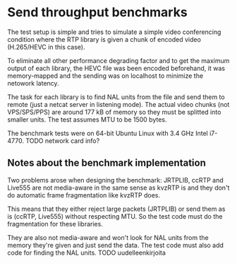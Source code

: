 # Send throughput benchmarks

The test setup is simple and tries to simulate a simple video conferencing condition where the RTP library is given a chunk of encoded video (H.265/HEVC in this case).

To eliminate all other performance degrading factor and to get the maximum output of each library, the HEVC file was been encoded beforehand, it was memory-mapped and the sending was on localhost to minimize the netowork latency.

The task for each library is to find NAL units from the file and send them to remote (just a netcat server in listening mode). The actual video chunks (not VPS/SPS/PPS) are around 177 kB of memory so they must be splitted into smaller units. The test assumes MTU to be 1500 bytes.

The benchmark tests were on 64-bit Ubuntu Linux with 3.4 GHz Intel i7-4770. TODO network card info?

## Notes about the benchmark implementation

Two problems arose when designing the benchmark: JRTPLIB, ccRTP and Live555 are not media-aware in the same sense as kvzRTP is and they don't do automatic frame fragmentation like kvzRTP does.

This means that they either reject large packets (JRTPLIB) or send them as is (ccRTP, Live555) without respecting MTU. So the test code must do the fragmentation for these libraries.

They are also not media-aware and won't look for NAL units from the memory they're given and just send the data. The test code must also add code for finding the NAL units. TODO uudelleenkirjoita
